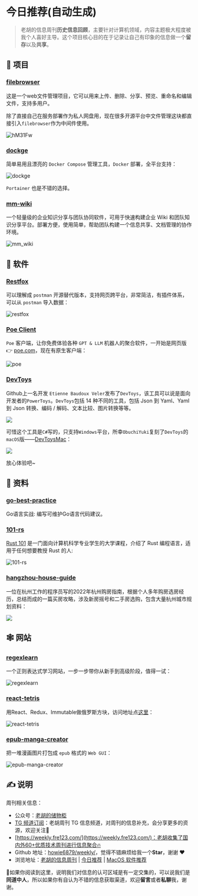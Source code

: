 # 今日推荐(自动生成)

> 老胡的信息周刊**历史信息回顾**，主要针对计算机领域，内容主题极大程度被我个人喜好主导。这个项目核心目的在于记录让自己有印象的信息做一个**留存**以及**共享**。


## 🎯 项目 

### [filebrowser](https://github.com/filebrowser/filebrowser)

这是一个web文件管理项目，它可以用来上传、删除、分享、预览、重命名和编辑文件，支持多用户。

除了直接自己在服务部署作为私人网盘用，现在很多开源平台中文件管理这块都直接引入`filebrowser`作为中间件使用。

![hM31Fw](https://images-1252557999.file.myqcloud.com/uPic/hM31Fw.jpg) 

### [dockge](https://github.com/louislam/dockge)

简单易用且漂亮的 `Docker Compose` 管理工具，`Docker` 部署，全平台支持：

![dockge](https://images-1252557999.file.myqcloud.com/uPic/dockge.jpg)

`Portainer` 也是不错的选择。 

### [mm-wiki](https://github.com/phachon/mm-wiki)

 一个轻量级的企业知识分享与团队协同软件，可用于快速构建企业 Wiki 和团队知识分享平台。部署方便，使用简单，帮助团队构建一个信息共享、文档管理的协作环境。

 ![mm_wiki](https://images-1252557999.file.myqcloud.com/uPic/mm_wiki.png) 

## 🤖 软件 

### [Restfox](https://github.com/flawiddsouza/Restfox)

可以理解成 `postman` 开源替代版本，支持网页跨平台，非常简洁，有插件体系，可以从 `postman` 导入数据：

![restfox](https://images-1252557999.file.myqcloud.com/uPic/restfox.jpg) 

### [Poe Client](https://poe.com/download)

`Poe` 客户端，让你免费体验各种 `GPT & LLM` 机器人的聚合软件，一开始是网页版👉 [poe.com](https://poe.com/)，现在有原生客户端：

![poe](https://images-1252557999.file.myqcloud.com/uPic/poe.jpg) 

### [DevToys](https://github.com/veler/DevToys)

Github上一名开发 `Etienne Baudoux Veler`发布了`DevToys`，该工具可以说是面向开发者的`PowerToys`。`DevToys`包括 14 种不同的工具，包括 Json 到 Yaml、Yaml 到 Json 转换、编码 / 解码、文本比较、图片转换等等。

![](https://images-1252557999.file.myqcloud.com/uPic/DevToys.png)

可惜这个工具是`C#`写的，只支持`Windows`平台，所幸`ObuchiYuki`复刻了`DevToys`的`macOS`版——[DevToysMac](https://github.com/ObuchiYuki/DevToysMac)：

![](https://images-1252557999.file.myqcloud.com/uPic/151813062-75292bd5-c254-4eb4-b95a-01026a06d559.png)

放心体验吧~ 

## 👀 资料 

### [go-best-practice](https://github.com/llitfkitfk/go-best-practice)

Go语言实战: 编写可维护Go语言代码建议。 

### [101-rs](https://github.com/tweedegolf/101-rs)

[Rust 101](https://101-rs.tweede.golf/) 是一门面向计算机科学专业学生的大学课程，介绍了 Rust 编程语言，适用于任何想要教授 Rust 的人:

![101-rs](https://images-1252557999.file.myqcloud.com/uPic/101-rs.jpg) 

### [hangzhou-house-guide](https://github.com/zkqiang/hangzhou-house-guide)

一位在杭州工作的程序员写的2022年杭州购房指南，根据个人多年购房选房经历，总结而成的一篇买房攻略，涉及新房摇号和二手房选购，包含大量杭州城市规划资料：

![](https://images-1252557999.file.myqcloud.com/uPic/96wIDJ.png) 

## 🕸 网站 

### [regexlearn](https://regexlearn.com)

一个正则表达式学习网站，一步一步带你从新手到高级阶段，值得一试：

![regexlearn](https://images-1252557999.file.myqcloud.com/uPic/yUZ5N4.png) 

### [react-tetris](https://github.com/chvin/react-tetris)

用React、Redux、Immutable做俄罗斯方块，访问地址点[这里](https://chvin.github.io/react-tetris/?lan=zh)：

![react-tetris](https://images-1252557999.file.myqcloud.com/uPic/react-tetris.jpg) 

### [epub-manga-creator](https://github.com/wing-kai/epub-manga-creator)

把一堆漫画图片打包成 `epub` 格式的 `Web GUI`：

![epub-manga-creator](https://images-1252557999.file.myqcloud.com/uPic/epub-manga-creator.jpg) 

## ✍️ 说明

周刊相关信息：

- 公众号：[老胡的储物柜](https://images-1252557999.file.myqcloud.com/uPic/ETIbMe.jpg)
- [TG 频道订阅](https://t.me/howie_weekly)：老胡周刊 TG 信息频道，对周刊的信息补充，会分享更多的资源，欢迎关注👏
- [https://weekly.fre123.com/](https://weekly.fre123.com/)：老胡收集了国内外60+优质技术周刊进行信息聚合🔥
- Github 地址：[howie6879/weekly/](https://github.com/howie6879/weekly/)，觉得不错麻烦给我一个**Star**，谢谢 ❤️
- 浏览地址：[老胡的信息周刊](https://weekly.howie6879.com) | [今日推荐](https://weekly.howie6879.com/recommend/index.html) | [MacOS 软件推荐](https://weekly.howie6879.com/soft/mac.html)

🙌如果你阅读到这里，说明我们对信息的认可区域是有一定交集的，可以说我们是**同道中人**，所以如果你有自认为不错的信息获取渠道，欢迎**留言**或者**私聊**我，谢谢。